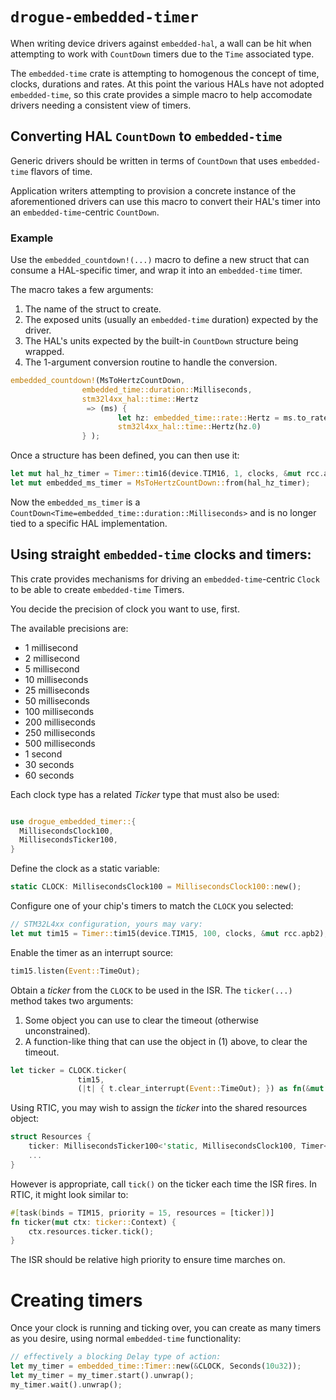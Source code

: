 # `drogue-embedded-timer`

When writing device drivers against `embedded-hal`, a wall can be hit when attempting to work with `CountDown` timers due to the `Time` associated type.

The `embedded-time` crate is attempting to homogenous the concept of time, clocks, durations and rates.
At this point the various HALs have not adopted `embedded-time`, so this crate provides a simple macro to help accomodate drivers needing a consistent view of timers.

## Converting HAL `CountDown` to `embedded-time`

Generic drivers should be written in terms of `CountDown` that uses `embedded-time` flavors of time.

Application writers attempting to provision a concrete instance of the aforementioned drivers can use this macro to convert their HAL's timer into an `embedded-time`-centric `CountDown`.

### Example

Use the `embedded_countdown!(...)` macro to define a new struct that can consume a HAL-specific timer, and wrap it into an `embedded-time` timer.

The macro takes a few arguments:

1. The name of the struct to create.
2. The exposed units (usually an `embedded-time` duration) expected by the driver.
3. The HAL's units expected by the built-in `CountDown` structure being wrapped.
4. The 1-argument conversion routine to handle the conversion.

```rust
embedded_countdown!(MsToHertzCountDown,
                embedded_time::duration::Milliseconds,
                stm32l4xx_hal::time::Hertz
                 => (ms) {
                        let hz: embedded_time::rate::Hertz = ms.to_rate().unwrap();
                        stm32l4xx_hal::time::Hertz(hz.0)
                } );
```

Once a structure has been defined, you can then use it:

```rust
let mut hal_hz_timer = Timer::tim16(device.TIM16, 1, clocks, &mut rcc.apb2);
let mut embedded_ms_timer = MsToHertzCountDown::from(hal_hz_timer);
```

Now the `embedded_ms_timer` is a `CountDown<Time=embedded_time::duration::Milliseconds>` and is no longer tied to a specific HAL implementation.

## Using straight `embedded-time` clocks and timers:

This crate provides mechanisms for driving an `embedded-time`-centric `Clock` to be able to create `embedded-time` Timers.

You decide the precision of clock you want to use, first.

The available precisions are:

* 1 millisecond
* 2 millisecond
* 5 millisecond
* 10 milliseconds
* 25 milliseconds
* 50 milliseconds
* 100 milliseconds
* 200 milliseconds
* 250 milliseconds
* 500 milliseconds
* 1 second
* 30 seconds
* 60 seconds

Each clock type has a related _Ticker_ type that must also be used:

```rust

use drogue_embedded_timer::{
  MillisecondsClock100,
  MillisecondsTicker100,
}
```

Define the clock as a static variable:

```rust
static CLOCK: MillisecondsClock100 = MillisecondsClock100::new();
```

Configure one of your chip's timers to match the `CLOCK` you selected:

```rust
// STM32L4xx configuration, yours may vary:
let mut tim15 = Timer::tim15(device.TIM15, 100, clocks, &mut rcc.apb2);
```

Enable the timer as an interrupt source:

```rust
tim15.listen(Event::TimeOut);
```

Obtain a _ticker_ from the `CLOCK` to be used in the ISR. The `ticker(...)` method takes two arguments:

1. Some object you can use to clear the timeout (otherwise unconstrained).
2. A function-like thing that can use the object in (1) above, to clear the timeout.

```rust
let ticker = CLOCK.ticker(
               tim15, 
               (|t| { t.clear_interrupt(Event::TimeOut); }) as fn(&mut Timer<TIM15>));
```

Using RTIC, you may wish to assign the _ticker_ into the shared resources object:

```rust
struct Resources {
    ticker: MillisecondsTicker100<'static, MillisecondsClock100, Timer<TIM15>, fn(&mut Timer<TIM15>)>,
    ...
}
```

However is appropriate, call `tick()` on the ticker each time the ISR fires.
In RTIC, it might look similar to:

```rust
#[task(binds = TIM15, priority = 15, resources = [ticker])]
fn ticker(mut ctx: ticker::Context) {
    ctx.resources.ticker.tick();
}
```

The ISR should be relative high priority to ensure time marches on.

# Creating timers

Once your clock is running and ticking over, you can create as many timers as you desire, using normal `embedded-time` functionality:

```rust
// effectively a blocking Delay type of action:
let my_timer = embedded_time::Timer::new(&CLOCK, Seconds(10u32));
let my_timer = my_timer.start().unwrap();
my_timer.wait().unwrap();
```
